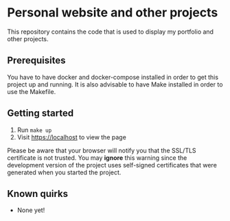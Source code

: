 # Personal website and other projects

This repository contains the code that is used to display my portfolio and other projects.

## Prerequisites

You have to have docker and docker-compose installed in order to get this project
up and running. It is also advisable to have Make installed in order to use the Makefile.

## Getting started

1. Run `make up`
1. Visit [https://localhost](https://localhost) to view the page

Please be aware that your browser will notify you that the SSL/TLS certificate is not trusted.
You may **ignore** this warning since the development version of the project uses
self-signed certificates that were generated when you started the project.

## Known quirks

* None yet!

